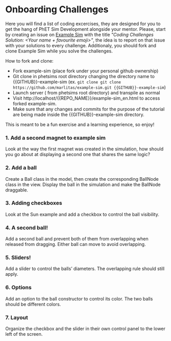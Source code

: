 # Onboarding Challenges

Here you will find a list of coding excercises, they are designed for you to get the hang of PhET Sim Development alongside your mentor. Please, start by creating an issue on [Example Sim](https://github.com/phetsims/example-sim) with the title *"Coding Challenges Solution: \<Your name + favourite emoji\>"*, the idea is to report on that issue with your solutions to every challenge. Additionaly, you should fork and clone Example Sim while you solve the challenges.

How to fork and clone:
- Fork example-sim (place fork under your personal github ownership)
- Git clone in phetsims root directory changing the directory name to {{GITHUB}}-example-sim (ex. `git clone git clone https://github.com/marlitas/example-sim.git {{GITHUB}}-example-sim`)
- Launch server ( from phetsims root directory) and transpile as normal
- Visit http://localhost/{{REPO_NAME}}/example-sim_en.html to access forked example-sim. 
- Make sure that any changes and commits for the purpose of the tutorial are being made inside the {{GITHUB}}-example-sim directory. 

This is meant to be a fun exercise and a learning experience, so enjoy!

### 1. Add a second magnet to example sim
Look at the way the first magnet was created in the simulation, how should you go about at displaying a second one that shares the same logic?
### 2. Add a ball
Create a Ball class in the model, then create the corresponding BallNode class in the view. Display the ball in the simulation and make the BallNode draggable.
### 3. Adding checkboxes
Look at the Sun example and add a checkbox to control the ball visibility.
### 4. A second ball!
Add a second ball and prevent both of them from overlapping when released from dragging. Either ball can move to avoid overlapping.
### 5. Sliders!
Add a slider to control the balls’ diameters. The overlapping rule should still apply.
### 6. Options
Add an option to the ball constructor to control its color. The two balls should be different colors.
### 7. Layout
Organize the checkbox and the slider in their own control panel to the lower left of the screen.
